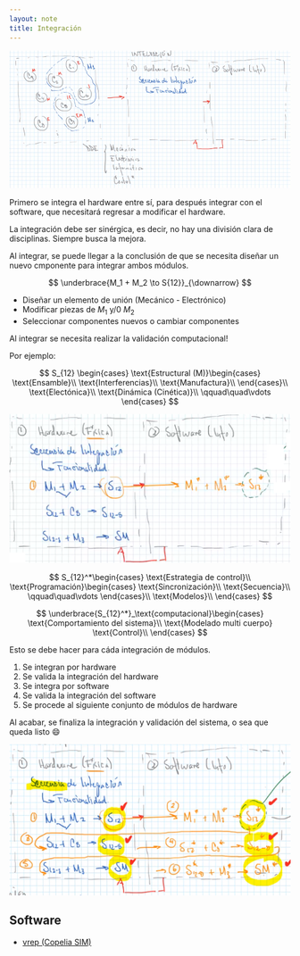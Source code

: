 ```yaml
---
layout: note
title: Integración
---
```



![hardware -> software](../../img/integracion1.png)

Primero se integra el hardware entre sí, para después integrar con el software, que necesitará regresar a modificar el hardware.

La integración debe ser sinérgica, es decir, no hay una división clara de disciplinas. Siempre busca la mejora.

Al integrar, se puede llegar a la conclusión de que se necesita diseñar un nuevo cmponente para integrar ambos módulos.


$$
\underbrace{M_1 + M_2 \to S{12}}_{\downarrow}
$$

* Diseñar un elemento de unión (Mecánico - Electrónico)
* Modificar piezas de $M_1$ y/0 $M_2$
* Seleccionar componentes nuevos o cambiar componentes

Al integrar se necesita realizar la validación computacional!

Por ejemplo:

$$
S_{12} \begin{cases}
    \text{Estructural (M)}\begin{cases}
        \text{Ensamble}\\
        \text{Interferencias}\\
        \text{Manufactura}\\
    \end{cases}\\
    \text{Electónica}\\
    \text{Dinámica (Cinética)}\\
    \qquad\quad\vdots
\end{cases}
$$

![hardware integrado -> software integrado](../../img/integracion2.png)


$$
S_{12}^*\begin{cases}
    \text{Estrategia de control}\\
    \text{Programación}\begin{cases}
        \text{Sincronización}\\
        \text{Secuencia}\\
    \qquad\quad\vdots
    \end{cases}\\
    \text{Modelos}\\
\end{cases}
$$

$$
\underbrace{S_{12}^*}_\text{computacional}\begin{cases}
    \text{Comportamiento del sistema}\\
    \text{Modelado multi cuerpo}
    \text{Control}\\
\end{cases}
$$

Esto se debe hacer para cáda integración de módulos.

1. Se integran por hardware
2. Se valida la integración del hardware
3. Se integra por software
4. Se valida la integración del software
5. Se procede al siguiente conjunto de módulos de hardware

Al acabar, se finaliza la integración y validación del sistema, o sea que queda listo 😄

![todo el hardware integrado -> todo el software integrado](../../img/integracion3.png)
## Software
* [vrep (Copelia SIM)](https://www.coppeliarobotics.com/)
